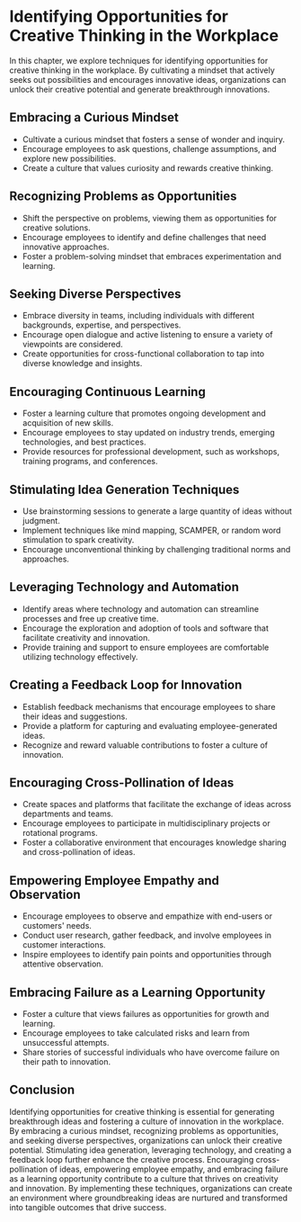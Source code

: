 Identifying Opportunities for Creative Thinking in the Workplace
=========================================================================

In this chapter, we explore techniques for identifying opportunities for creative thinking in the workplace. By cultivating a mindset that actively seeks out possibilities and encourages innovative ideas, organizations can unlock their creative potential and generate breakthrough innovations.

Embracing a Curious Mindset
---------------------------

* Cultivate a curious mindset that fosters a sense of wonder and inquiry.
* Encourage employees to ask questions, challenge assumptions, and explore new possibilities.
* Create a culture that values curiosity and rewards creative thinking.

Recognizing Problems as Opportunities
-------------------------------------

* Shift the perspective on problems, viewing them as opportunities for creative solutions.
* Encourage employees to identify and define challenges that need innovative approaches.
* Foster a problem-solving mindset that embraces experimentation and learning.

Seeking Diverse Perspectives
----------------------------

* Embrace diversity in teams, including individuals with different backgrounds, expertise, and perspectives.
* Encourage open dialogue and active listening to ensure a variety of viewpoints are considered.
* Create opportunities for cross-functional collaboration to tap into diverse knowledge and insights.

Encouraging Continuous Learning
-------------------------------

* Foster a learning culture that promotes ongoing development and acquisition of new skills.
* Encourage employees to stay updated on industry trends, emerging technologies, and best practices.
* Provide resources for professional development, such as workshops, training programs, and conferences.

Stimulating Idea Generation Techniques
--------------------------------------

* Use brainstorming sessions to generate a large quantity of ideas without judgment.
* Implement techniques like mind mapping, SCAMPER, or random word stimulation to spark creativity.
* Encourage unconventional thinking by challenging traditional norms and approaches.

Leveraging Technology and Automation
------------------------------------

* Identify areas where technology and automation can streamline processes and free up creative time.
* Encourage the exploration and adoption of tools and software that facilitate creativity and innovation.
* Provide training and support to ensure employees are comfortable utilizing technology effectively.

Creating a Feedback Loop for Innovation
---------------------------------------

* Establish feedback mechanisms that encourage employees to share their ideas and suggestions.
* Provide a platform for capturing and evaluating employee-generated ideas.
* Recognize and reward valuable contributions to foster a culture of innovation.

Encouraging Cross-Pollination of Ideas
--------------------------------------

* Create spaces and platforms that facilitate the exchange of ideas across departments and teams.
* Encourage employees to participate in multidisciplinary projects or rotational programs.
* Foster a collaborative environment that encourages knowledge sharing and cross-pollination of ideas.

Empowering Employee Empathy and Observation
-------------------------------------------

* Encourage employees to observe and empathize with end-users or customers' needs.
* Conduct user research, gather feedback, and involve employees in customer interactions.
* Inspire employees to identify pain points and opportunities through attentive observation.

Embracing Failure as a Learning Opportunity
-------------------------------------------

* Foster a culture that views failures as opportunities for growth and learning.
* Encourage employees to take calculated risks and learn from unsuccessful attempts.
* Share stories of successful individuals who have overcome failure on their path to innovation.

Conclusion
----------

Identifying opportunities for creative thinking is essential for generating breakthrough ideas and fostering a culture of innovation in the workplace. By embracing a curious mindset, recognizing problems as opportunities, and seeking diverse perspectives, organizations can unlock their creative potential. Stimulating idea generation, leveraging technology, and creating a feedback loop further enhance the creative process. Encouraging cross-pollination of ideas, empowering employee empathy, and embracing failure as a learning opportunity contribute to a culture that thrives on creativity and innovation. By implementing these techniques, organizations can create an environment where groundbreaking ideas are nurtured and transformed into tangible outcomes that drive success.

